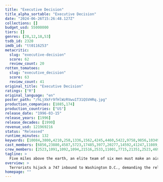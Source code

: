```yaml
---
title: "Executive Decision"
title_alpha_sortable: "Executive Decision"
date: "2024-06-26T15:26:48.127Z"
collections: []
budget_usd: 55000000
tiers: []
genres: [28,12,18,53]
tsdb_id: 2320
imdb_id: "tt0116253"
metacritic:
  slug: "executive-decision"
  score: 62
  review_count: 20
rotten_tomatoes:
  slug: "executive_decision"
  score: 63
  review_count: 41
original_title: "Executive Decision"
ratings: ["R"]
original_language: "en"
poster_path: "/hLjXkFr9fHlWzRVwu1T31QSVHRq.jpg"
production_companies: [1885,174]
production_countries: ["US"]
release_date: "1996-03-15"
release_years: [1996]
release_decades: [1990]
revenue_usd: 121969216
status: "Released"
runtime_minutes: 132
keywords: [10084,3800,4210,258,1336,1562,4245,4460,5422,9758,9856,10349,10185,10617,10950,13015,14601,18420,161998,185266,185692,188955,220935]
cast_members: [6856,23880,4587,5723,17485,3977,20277,14592,41247,11089,43773,23967,153884,22131,149471,13028,35370,38570,15414,39568,18262,1219530,29861,17857,62095,154859,12889,37252,72864,39214,1607,162115,109667]
crew_members: [2523,1091,1092,1094,21516,2533,11001,7715,21351,2523,4699,1092,1094]
tagline: >
  Five miles above the earth, an elite team of six men must make an air to air transfer, in order to save 400 lives on board a 747...and 40 million below.
overview: >
  Terrorists hijack a 747 inbound to Washington D.C., demanding the release of their imprisoned leader. Intelligence expert David Grant (Kurt Russell) suspects another reason and he is soon the reluctant member of a special assault team that is assigned to intercept the plane and hijackers.
homepage: ""
---
```

